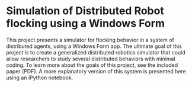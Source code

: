 # Simulation of Distributed Robot flocking using a Windows Form
This project presents a simulator for flocking behavior in a system of distributed agents, using a Windows Form app. The ultimate goal of this project is to create a generalized distributed robotics simulator that could allow researchers to study several distributed behaviors with minimal coding. To learn more about the goals of this project, see the included paper (PDF). A more explanatory version of this system is presented here using an iPython notebook.
